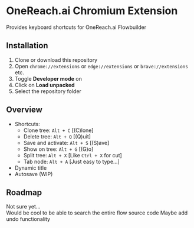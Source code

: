 # OneReach.ai Chromium Extension
Provides keyboard shortcuts for OneReach.ai Flowbuilder

## Installation
1. Clone or download this repository
1. Open `chrome://extensions` or `edge://extensions` or `brave://extensions` etc.
1. Toggle **Developer mode** on
1. Click on **Load unpacked**
1. Select the repository folder

## Overview
- Shortcuts:
    - Clone tree: `Alt + C` [(C)lone]
    - Delete tree: `Alt + Q` [(Q)uit]
    - Save and activate: `Alt + S` [(S)ave]
    - Show on tree: `Alt + G` [(G)o]
    - Split tree: `Alt + X` [Like `Ctrl + X` for cut]
    - Tab node: `Alt + A` [Just easy to type...]
- Dynamic title
- Autosave (WIP)

    
## Roadmap
Not sure yet...  
Would be cool to be able to search the entire flow source code
Maybe add undo functionality
